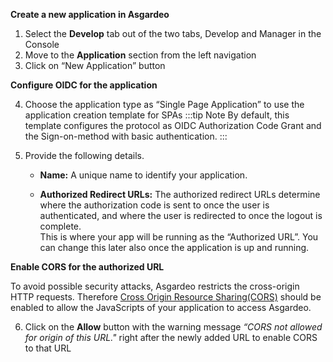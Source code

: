 **Create a new application in Asgardeo**

1. Select the **Develop** tab out of the two tabs, Develop and Manager in the Console
2. Move to the **Application** section from the left navigation
3. Click on “New Application” button 

**Configure OIDC for the application**

4. Choose the application type as “Single Page Application” to use the application creation template for SPAs
:::tip Note
By default, this template configures the protocol as OIDC Authorization Code Grant and the Sign-on-method with basic authentication.
:::
5. Provide the following details.

    - **Name:** A unique name to identify your application.

    - **Authorized Redirect URLs:** The authorized redirect URLs determine where the authorization code is sent to once the user is authenticated, and where the user is redirected to once the logout is complete. 
      <br>
      This is where your app will be running as the “Authorized URL”. You can change this later also once the application is up and running.

**Enable CORS for the authorized URL**

To avoid possible security attacks, Asgardeo restricts the cross-origin HTTP requests. Therefore [Cross Origin Resource Sharing(CORS)](TODO:link-to-concept) should be enabled to allow the JavaScripts of your application to access Asgardeo. 

6. Click on the **Allow** button with the warning message *“CORS not allowed for origin of this URL."* right after the newly added URL to enable CORS to that URL
